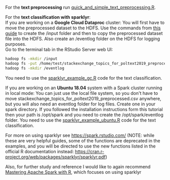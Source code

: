 For the <b>text preprocessing</b> run <a href="https://github.com/zkpti/poltext2019-sparktutorial/blob/master/R_code/quick_and_simple_text_preprocessing.R">quick_and_simple_text_preprocessing.R</a>.

For the <b>text classification with sparklyr</b>:</br>
If you are working on a <b>Google Cloud Dataproc</b> cluster:
You will first have to move the preprocessed dataset to the HDFS. Use the commands from <a href="https://github.com/zkpti/poltext2019-sparktutorial/blob/master/presentation_materials/Hadoop_HDFS_basic_commands">this guide</a> to create the /input folder and then to copy the preprocessed dataset file into the HDFS.
Also create an /eventlog folder on the HDFS for logging purposes.</br>
Go to the terminal tab in the RStudio Server web UI:</br>
```sh
hadoop fs -mkdir /input
hadoop fs -put /home/test/stackexchange_topics_for_poltext2019_preprocessed.csv /input
hadoop fs -mkdir /eventlog
```
You need to use the <a href="https://github.com/zkpti/poltext2019-sparktutorial/blob/master/R_code/sparklyr_example_gc.R">sparklyr_example_gc.R</a> code for the text classification.

If you are working on an <b>Ubuntu 18.04</b> system with a Spark cluster running in local mode:
You can just use the local file system, so you don't have to move stackexchange_topics_for_poltext2019_preprocessed.csv anywhere, but you will also need an eventlog folder for log files. Create one in your spark directory. If you followed the installation instructions form this tutorial then your path is /opt/spark and you need to create the /opt/spark/eventlog folder.
You need to use the <a href="https://github.com/zkpti/poltext2019-sparktutorial/blob/master/R_code/sparklyr_example_ubuntu.R">sparklyr_example_ubuntu.R</a> code for the text classification.

For more on using sparklyr see https://spark.rstudio.com/ (NOTE: while these are very helpful guides, some of the functions are deprecated in the examples, and you will be directed to use the new functions listed in the official R documentation instead: https://cran.r-project.org/web/packages/sparklyr/sparklyr.pdf)

Also, for further study and reference I would like to again recommend <a href="https://therinspark.com/">Mastering Apache Spark with R</a>, which focuses on using sparklyr
